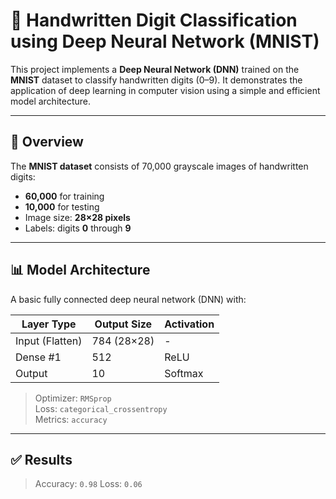 # 🔢 Handwritten Digit Classification using Deep Neural Network (MNIST)

This project implements a **Deep Neural Network (DNN)** trained on the **MNIST** dataset to classify handwritten digits (0–9). It demonstrates the application of deep learning in computer vision using a simple and efficient model architecture.

---

## 🧠 Overview

The **MNIST dataset** consists of 70,000 grayscale images of handwritten digits:

- **60,000** for training
- **10,000** for testing
- Image size: **28×28 pixels**
- Labels: digits **0** through **9**

---

## 📊 Model Architecture

A basic fully connected deep neural network (DNN) with:

| Layer Type     | Output Size | Activation |
|----------------|-------------|------------|
| Input (Flatten)| 784 (28×28) | -          |
| Dense #1       | 512         | ReLU       |
| Output         | 10          | Softmax    |

> Optimizer: `RMSprop`  
> Loss: `categorical_crossentropy`  
> Metrics: `accuracy`

---
## ✅ Results

> Accuracy: `0.98`
> Loss: `0.06`
